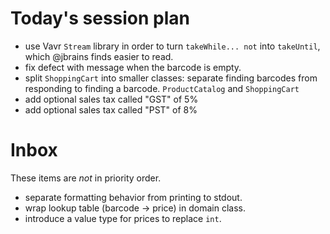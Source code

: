 # Today's session plan

- use Vavr `Stream` library in order to turn `takeWhile... not` into `takeUntil`, which @jbrains finds easier to read.
- fix defect with message when the barcode is empty.
- split `ShoppingCart` into smaller classes: separate finding barcodes from responding to finding a barcode. `ProductCatalog` and `ShoppingCart`
- add optional sales tax called "GST" of 5%
- add optional sales tax called "PST" of 8%

# Inbox

These items are _not_ in priority order.

- separate formatting behavior from printing to stdout.
- wrap lookup table (barcode -> price) in domain class.
- introduce a value type for prices to replace `int`.

